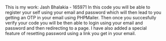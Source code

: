 This is my work: Jash Bhalakia - 165971
In this code you will be able to register your self using your email and password which will then lead to you getting an OTP in your email using PHPMailer.
Then once you succesfully verify your code you will be then able to login using your email and password and then redirecting to a page.
I have also added a special feature of resetting password using a link you get in your email.
